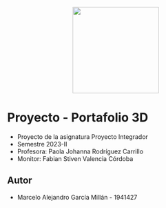 <p align='center'>
  <img width='200' heigth='225' src='https://user-images.githubusercontent.com/62605744/171186764-43f7aae0-81a9-4b6e-b4ce-af963564eafb.png'>
</p>

# Proyecto - Portafolio 3D
- Proyecto de la asignatura Proyecto Integrador
- Semestre 2023-II
- Profesora: Paola Johanna Rodríguez Carrillo
- Monitor: Fabian Stiven Valencia Córdoba

## Autor
- Marcelo Alejandro García Millán - 1941427
